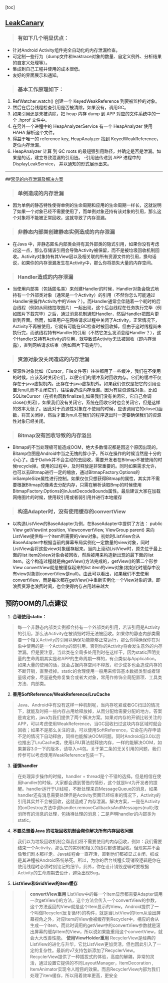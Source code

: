 [toc]
## [LeakCanary](http://www.tuicool.com/articles/3MVzAb)

>### 有如下几个明显优点：
+ 针对Android Activity组件完全自动化的内存泄漏检查。
+ 可定制一些行为（dump文件和leaktrace对象的数量、自定义例外、分析结果的自定义处理等）。
+ 集成到自己工程并使用的成本很低。
+ 友好的界面展示和通知。

>### 基本工作原理如下：
1. RefWatcher.watch() 创建一个 KeyedWeakReference 到要被监控的对象。
1. 然后在后台线程检查引用是否被清除，如果没有，调用GC。
1. 如果引用还是未被清除，把 heap 内存 dump 到 APP 对应的文件系统中的一个 .hprof 文件中。
1. 在另外一个进程中的 HeapAnalyzerService 有一个 HeapAnalyzer 使用HAHA 解析这个文件。
1. 得益于唯一的 reference key, HeapAnalyzer 找到 KeyedWeakReference，定位内存泄漏。
1. HeapAnalyzer 计算 到 GC roots 的最短强引用路径，并确定是否是泄漏。如果是的话，建立导致泄漏的引用链。
-引用链传递到 APP 进程中的 DisplayLeakService， 并以通知的形式展示出来。
---
##[常见的内存泄漏及解决方案](http://m.blog.csdn.net/article/details?id=51579080)
>### 单例造成的内存泄漏
+ 因为单例的静态特性使得单例的生命周期和应用的生命周期一样长，这就说明了如果一个对象已经不需要使用了，而单例对象还持有该对象的引用，那么这个对象将不能被正常回收，这就导致了内存泄漏。
>### 非静态内部类创建静态实例造成的内存泄漏
+ 在Java 中，非静态匿名内部类会持有其外部类的隐式引用，如果你没有考虑过这一点，那么存储该引用会导致Activity被保留，而不是被垃圾回收机制回收。Activity对象持有其View层以及相关联的所有资源文件的引用，换句话说，如果你的内存泄漏发生在Activity中，那么你将损失大量的内存空间。
>### Handler造成的内存泄漏
+ 当使用内部类（包括匿名类）来创建Handler的时候，Handler对象会隐式地持有一个外部类对象（通常是一个Activity）的引用（不然你怎么可能通过Handler来操作Activity中的View？）。而Handler通常会伴随着一个耗时的后台线程（例如从网络拉取图片）一起出现，这个后台线程在任务执行完毕（例如图片下载完毕）之后，通过消息机制通知Handler，然后Handler把图片更新到界面。然而，如果用户在网络请求过程中关闭了Activity，正常情况下，Activity不再被使用，它就有可能在GC检查时被回收掉，但由于这时线程尚未执行完，而该线程持有Handler的引用（不然它怎么发消息给Handler？），这个Handler又持有Activity的引用，就导致该Activity无法被回收（即内存泄露），直到网络请求结束（例如图片下载完毕）。
>### 资源对象没关闭造成的内存泄漏
+ 资源性对象比如（Cursor，File文件等）往往都用了一些缓冲，我们在不使用的时候，应该及时关闭它们，以便它们的缓冲及时回收内存。它们的缓冲不仅存在于java虚拟机内，还存在于java虚拟机外。如果我们仅仅是把它的引用设置为null,而不关闭它们，往往会造成内存泄漏。因为有些资源性对象，比如SQLiteCursor（在析构函数finalize(),如果我们没有关闭它，它自己会调close()关闭），如果我们没有关闭它，系统在回收它时也会关闭它，但是这样的效率太低了。因此对于资源性对象在不使用的时候，应该调用它的close()函数，将其关闭掉，然后才置为null.在我们的程序退出时一定要确保我们的资源性对象已经关闭。
>### Bitmap没有回收导致的内存溢出
+ Bitmap的不当处理极可能造成OOM，绝大多数情况都是因这个原因出现的。Bitamp位图是Android中当之无愧的胖小子，所以在操作的时候当然是十分的小心了。由于Dalivk并不会主动的去回收，需要开发者在Bitmap不被使用的时候recycle掉。使用的过程中，及时释放是非常重要的。同时如果需求允许，也可以去BItmap进行一定的缩放，通过BitmapFactory.Options的inSampleSize属性进行控制。如果仅仅只想获得Bitmap的属性，其实并不需要根据BItmap的像素去分配内存，只需在解析读取Bmp的时候使用BitmapFactory.Options的inJustDecodeBounds属性。最后建议大家在加载网络图片的时候，使用软引用或者弱引用并进行本地缓存
>### 构造Adapter时，没有使用缓存的convertView
+ 以构造ListView的BaseAdapter为例，在BaseAdapter中提供了方法：
  public View getView(int position, ViewconvertView, ViewGroup parent)
       来向ListView提供每一个item所需要的view对象。初始时ListView会从BaseAdapter中根据当前的屏幕布局实例化一定数量的view对象，同时ListView会将这些view对象缓存起来。当向上滚动ListView时，原先位于最上面的list item的view对象会被回收，然后被用来构造新出现的最下面的list item。这个构造过程就是由getView()方法完成的，getView()的第二个形参View convertView就是被缓存起来的list item的view对象(初始化时缓存中没有view对象则convertView是null)。由此可以看出，如果我们不去使用convertView，而是每次都在getView()中重新实例化一个View对象的话，即浪费资源也浪费时间，也会使得内存占用越来越大
## 预防OOM的几点建议
1. __合理使用static：__
>每一个非静态内部类实例都会持有一个外部类的引用，若该引用是Activity 的引用，那么该Activity在被销毁时将无法被回收。如果你的静态内部类需要一个相关Activity的引用以确保功能能够正常运行，那么你得确保你在对象中使用的是一个Activity的弱引用，否则你的Activity将会发生意外的内存泄漏。但是要注意，当此类在全局多处用到时在这样干，因为static声明变量的生命周期其实是和APP的生命周期一样的，有点类似与Application。如果大量的使用的话，就会占据内存空间不释放，积少成多也会造成内存的不断开销，直至挂掉。static的合理使用一般用来修饰基本数据类型或者轻量级对象，尽量避免修复集合或者大对象，常用作修饰全局配置项、工具类方法、内部类。
2. __善用SoftReference/WeakReference/LruCache__
>Java、Android中有没有这样一种机制呢，当内存吃紧或者GC扫过的情况下，就能及时把一些内存占用给释放掉，从而分配给需要分配的地方。答案是肯定的，java为我们提供了两个解决方案。如果对内存的开销比较关注的APP，可以考虑使用WeakReference，当GC回收扫过这块内存区域时就会回收；如果不是那么关注的话，可以使用SoftReference，它会在内存申请不足的情况下自动释放，同样也能解决OOM问题。同时Android自3.0以后也推出了LruCache类，使用LRU算法就释放内存，一样的能解决OOM，如果兼容3.0一下的版本，请导入v4包。关于第二条的无关引用的问题，我们传参可以考虑使用WeakReference包装一下。
3. __谨慎handler__
>在处理异步操作的时候，handler + thread是个不错的选择。但是相信在使用handler的时候，大家都会遇到警告的情形，这个就是lint为开发者的提醒。handler运行于UI线程，不断处理来自MessageQueue的消息，如果handler还有消息需要处理但是Activity页面已经结束的情况下，Activity的引用其实并不会被回收，这就造成了内存泄漏。解决方案，一是在Activity的onDestroy方法中调handler.removeCallbacksAndMessages(null);取消所有的消息的处理，包括待处理的消息；二是声明handler的内部类为static。
4. __不要总想着Java 的垃圾回收机制会帮你解决所有内存回收问题__
> 我们以为垃圾回收机制会帮我们将不需要使用的内存回收，例如：我们需要结束一个Activity，那么它的实例和相关的线程都该被回收。但现实并不会像我们剧本那样走。Java线程会一直存活，直到他们都被显式关闭，抑或是其进程被Android系统杀死。所以，为你的后台线程实现销毁逻辑是你在使用线程时必须时刻铭记的细节，此外，你在设计销毁逻辑时要根据Activity的生命周期去设计，避免出现Bug。
5. __ListView和GridView的item缓存__
>> __convertView重用__
> ListView中的每一个Item显示都需要Adapter调用一次getView()的方法，这个方法会传入一个convertView的参数，这个方法返回的View就是这个Item显示的View。Android提供了一个叫做Recycler(反复循环)的构件，就是当ListView的Item从滚出屏幕视角之外，对应Item的View会被缓存到Recycler中，相应的会从生成一个Item，而此时调用的getView中的convertView参数就是滚出屏幕的缓存Item的View，所以说如果能重用这个convertView，就会大大改善性能。
>> __使用ViewHolder重用__
> RecyclerView是经典的ListView的进化与升华，它比ListView更加灵活，但也因此引入了一定的复杂性。最新的v7支持包新添加了RecyclerView。RecyclerView提供了一种插拔式的体验，高度的解耦，异常的灵活，通过设置它提供的不同LayoutManager，ItemDecoration , ItemAnimator实现令人瞠目的效果。而且RecyclerView内部为我们处理了item缓存，所以用着效率更高，更安全